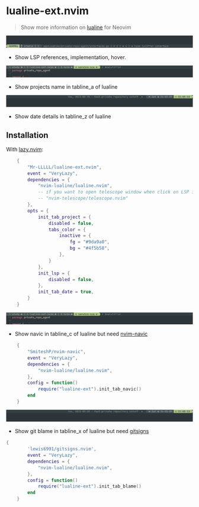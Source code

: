 # lualine-ext.nvim

> Show more information on [lualine](https://github.com/nvim-lualine/lualine.nvim)  for Neovim

![Screenshot](https://github.com/Mr-LLLLL/media/blob/master/lualine-ext/lsp.png)

- Show LSP references, implementation, hover.

![Screenshot](https://github.com/Mr-LLLLL/media/blob/master/lualine-ext/projects.png)

- Show projects name in tabline_a of lualine

![Screenshot](https://github.com/Mr-LLLLL/media/blob/master/lualine-ext/date.png)

- Show date details in tabline_z of lualine

## Installation

With [lazy.nvim](https://github.com/folk/lazy.nvim):

``` lua
    {
        "Mr-LLLLL/lualine-ext.nvim",
        event = "VeryLazy",
        dependencies = {
            "nvim-lualine/lualine.nvim",
            -- if you want to open telescope window when click on LSP info of lualine, uncomment it
            -- "nvim-telescope/telescope.nvim"
        },
        opts = {
            init_tab_project = {
                disabled = false,
                tabs_color = {
                    inactive = {
                        fg = "#9da9a0",
                        bg = "#4f5b58",
                    },
                }
            },
            init_lsp = {
                disabled = false,
            },
            init_tab_date = true,
        }
    }
```

![Screenshot](https://github.com/Mr-LLLLL/media/blob/master/lualine-ext/projects.png)

- Show navic in tabline_c of lualine but need [nvim-navic](https://github.com/SmiteshP/nvim-navic)

``` lua
    {
        "SmiteshP/nvim-navic",
        event = "VeryLazy",
        dependencies = {
            "nvim-lualine/lualine.nvim",
        },
        config = function()
            require("lualine-ext").init_tab_navic()
        end
    }

```

![Screenshot](https://github.com/Mr-LLLLL/media/blob/master/lualine-ext/date.png)

- Show git blame in tabline_x of lualine but need [gitsigns](https://github.com/lewis6991/gitsigns.nvim)

``` lua
{
        'lewis6991/gitsigns.nvim',
        event = "VeryLazy",
        dependencies = {
            "nvim-lualine/lualine.nvim",
        },
        config = function()
            require("lualine-ext").init_tab_blame()
        end
    }

```
